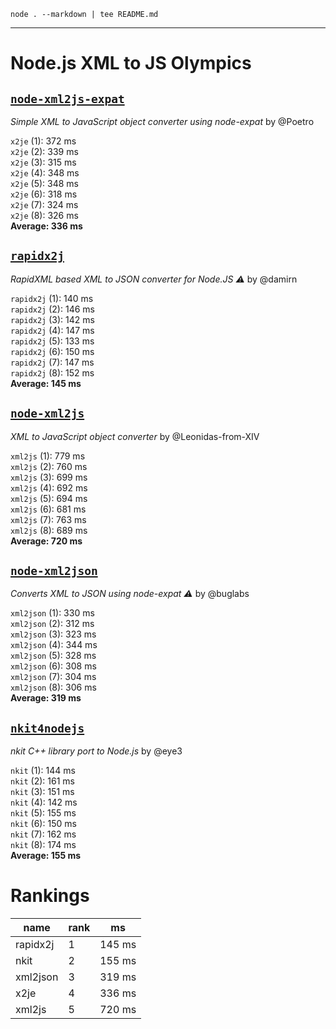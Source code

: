 `node . --markdown | tee README.md`

---

Node.js XML to JS Olympics
==========================

[`node-xml2js-expat`](https://github.com/Poetro/node-xml2js-expat)
------------
_Simple XML to JavaScript object converter using node-expat_ by @Poetro

`x2je` (1): 372 ms  
`x2je` (2): 339 ms  
`x2je` (3): 315 ms  
`x2je` (4): 348 ms  
`x2je` (5): 348 ms  
`x2je` (6): 318 ms  
`x2je` (7): 324 ms  
`x2je` (8): 326 ms  
**Average: 336 ms**  

[`rapidx2j`](https://github.com/damirn/rapidx2j)
------------
_RapidXML based XML to JSON converter for Node.JS :warning:_ by @damirn

`rapidx2j` (1): 140 ms  
`rapidx2j` (2): 146 ms  
`rapidx2j` (3): 142 ms  
`rapidx2j` (4): 147 ms  
`rapidx2j` (5): 133 ms  
`rapidx2j` (6): 150 ms  
`rapidx2j` (7): 147 ms  
`rapidx2j` (8): 152 ms  
**Average: 145 ms**  

[`node-xml2js`](https://github.com/Leonidas-from-XIV/node-xml2js)
------------
_XML to JavaScript object converter_ by @Leonidas-from-XIV

`xml2js` (1): 779 ms  
`xml2js` (2): 760 ms  
`xml2js` (3): 699 ms  
`xml2js` (4): 692 ms  
`xml2js` (5): 694 ms  
`xml2js` (6): 681 ms  
`xml2js` (7): 763 ms  
`xml2js` (8): 689 ms  
**Average: 720 ms**  

[`node-xml2json`](https://github.com/buglabs/node-xml2json)
------------
_Converts XML to JSON using node-expat :warning:_ by @buglabs

`xml2json` (1): 330 ms  
`xml2json` (2): 312 ms  
`xml2json` (3): 323 ms  
`xml2json` (4): 344 ms  
`xml2json` (5): 328 ms  
`xml2json` (6): 308 ms  
`xml2json` (7): 304 ms  
`xml2json` (8): 306 ms  
**Average: 319 ms**  

[`nkit4nodejs`](https://github.com/eye3/nkit4nodejs)
------------
_nkit C++ library port to Node.js_ by @eye3

`nkit` (1): 144 ms  
`nkit` (2): 161 ms  
`nkit` (3): 151 ms  
`nkit` (4): 142 ms  
`nkit` (5): 155 ms  
`nkit` (6): 150 ms  
`nkit` (7): 162 ms  
`nkit` (8): 174 ms  
**Average: 155 ms**  

Rankings
========

name      | rank | ms
--------- | ---- | ---
rapidx2j  | 1    | 145 ms
nkit      | 2    | 155 ms
xml2json  | 3    | 319 ms
x2je      | 4    | 336 ms
xml2js    | 5    | 720 ms

